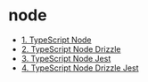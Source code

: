 # node

- [1. TypeScript Node](docs/1.typescript.node.md)
- [2. TypeScript Node Drizzle](docs/2.ts.node.drizzle.md)
- [3. TypeScript Node Jest](docs/3.ts.node.jest.md)
- [4. TypeScript Node Drizzle Jest](docs/4.ts.node.drizzle.jest.md)
